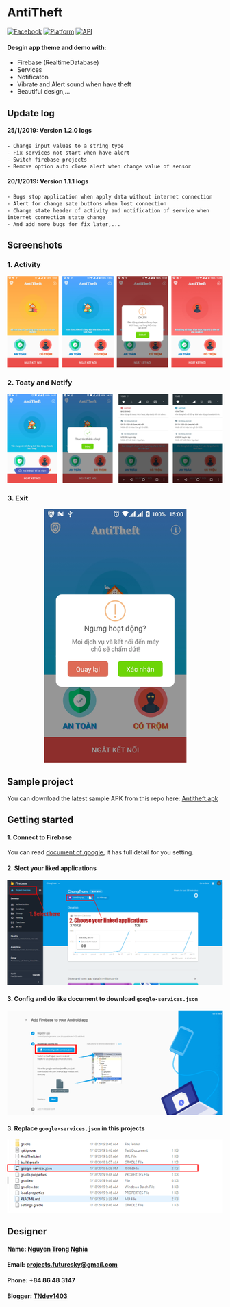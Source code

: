 # AntiTheft
[![Facebook](https://img.shields.io/badge/Facebook-tx.trongnghia98-blue.svg)](https://www.facebook.com/tx.trongnghia98)
[![Platform](https://img.shields.io/badge/platform-android-green.svg)](http://developer.android.com/index.html)
[![API](https://img.shields.io/badge/API-15%2B-brightgreen.svg?style=flat)](https://android-arsenal.com/api?level=15)
#### Desgin app theme and demo with:
* Firebase (RealtimeDatabase)
* Services
* Notificaton
* Vibrate and Alert sound when have theft
* Beautiful design,...

## Update log
#### 25/1/2019: Version 1.2.0 logs
````
- Change input values to a string type
- Fix services not start when have alert
- Switch firebase projects
- Remove option auto close alert when change value of sensor
````

#### 20/1/2019: Version 1.1.1 logs
```
- Bugs stop application when apply data without internet connection
- Alert for change sate buttons when lost connection
- Change state header of activity and notification of service when internet connection state change
- And add more bugs for fix later,...
```

## Screenshots
### 1. Activity
<p align="center">
	<img src="Demo/Screenshots/ListActivityDemo.png">
</p>

### 2. Toaty and Notify
<p align="center">
	<img src="Demo/Screenshots/ListNotify.png">
</p>

### 3. Exit
<p align="center">
	<img src="Demo/Screenshots/exit.jpg" width="333">
</p>

## Sample project
You can download the latest sample APK from this repo here: [Antitheft.apk](Demo/Antitheft.apk)

## Getting started
#### 1. Connect to Firebase
You can read [document of google](https://developer.android.com/studio/write/firebase), it has full detail for you setting.

#### 2. Slect your liked applications
<p align="center">
	<img src="Demo/Screenshots/json1.png">
</p>

#### 3. Config and do like document to download ```google-services.json```
<p align="center">
	<img src="Demo/Screenshots/json2.png">
</p>

#### 3. Replace ```google-services.json``` in this projects
<p align="center">
	<img src="Demo/Screenshots/json3.png">
</p>

## Designer
#### Name: [Nguyen Trong Nghia](https://www.facebook.com/tx.trongnghia98)
#### Email: projects.futuresky@gmail.com
#### Phone: +84 86 48 3147
#### Blogger: [TNdev1403](https://tndev1403.blogspot.com)
